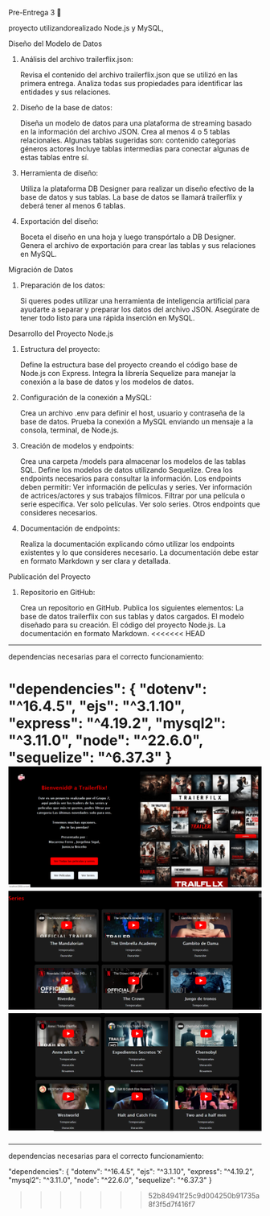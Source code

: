 Pre-Entrega 3 🎯

proyecto utilizandorealizado Node.js y MySQL,

Diseño del Modelo de Datos
1. Análisis del archivo trailerflix.json:

    Revisa el contenido del archivo trailerflix.json que se utilizó en las primera entrega.
    Analiza todas sus propiedades para identificar las entidades y sus relaciones.

2. Diseño de la base de datos:

    Diseña un modelo de datos para una plataforma de streaming basado en la información del archivo JSON.
    Crea al menos 4 o 5 tablas relacionales. Algunas tablas sugeridas son:
        contenido
        categorías
        géneros
        actores
    Incluye tablas intermedias para conectar algunas de estas tablas entre sí.

3. Herramienta de diseño:

    Utiliza la plataforma DB Designer para realizar un diseño efectivo de la base de datos y sus tablas.
    La base de datos se llamará trailerflix y deberá tener al menos 6 tablas.

4. Exportación del diseño:

    Boceta el diseño en una hoja y luego transpórtalo a DB Designer.
    Genera el archivo de exportación para crear las tablas y sus relaciones en MySQL.

Migración de Datos
1. Preparación de los datos:

    Si queres podes utilizar una herramienta de inteligencia artificial para ayudarte a separar y preparar los datos del archivo JSON.
    Asegúrate de tener todo listo para una rápida inserción en MySQL.

Desarrollo del Proyecto Node.js
1. Estructura del proyecto:

    Define la estructura base del proyecto creando el código base de Node.js con Express.
    Integra la librería Sequelize para manejar la conexión a la base de datos y los modelos de datos.

2. Configuración de la conexión a MySQL:

    Crea un archivo .env para definir el host, usuario y contraseña de la base de datos.
    Prueba la conexión a MySQL enviando un mensaje a la consola, terminal, de Node.js.

3. Creación de modelos y endpoints:

    Crea una carpeta /models para almacenar los modelos de las tablas SQL.
    Define los modelos de datos utilizando Sequelize.
    Crea los endpoints necesarios para consultar la información. Los endpoints deben permitir:
        Ver información de películas y series.
        Ver información de actrices/actores y sus trabajos fílmicos.
        Filtrar por una película o serie específica.
        Ver solo películas.
        Ver solo series.
        Otros endpoints que consideres necesarios.

4. Documentación de endpoints:

    Realiza la documentación explicando cómo utilizar los endpoints existentes y lo que consideres necesario.
    La documentación debe estar en formato Markdown y ser clara y detallada.

Publicación del Proyecto
1. Repositorio en GitHub:

    Crea un repositorio en GitHub.
    Publica los siguientes elementos:
        La base de datos trailerflix con sus tablas y datos cargados.
        El modelo diseñado para su creación.
        El código del proyecto Node.js.
        La documentación en formato Markdown.
<<<<<<< HEAD
-----

dependencias necesarias para el correcto funcionamiento:

"dependencies": {
    "dotenv": "^16.4.5",
    "ejs": "^3.1.10",
    "express": "^4.19.2",
    "mysql2": "^3.11.0",
    "node": "^22.6.0",
    "sequelize": "^6.37.3"
}
![alt text](<Captura de pantalla (46).png>) ![alt text](<Captura de pantalla (48).png>) ![alt text](<Captura de pantalla (47).png>)
=======
----- 
dependencias necesarias para el correcto funcionamiento: 

"dependencies": { 
    "dotenv": "^16.4.5", 
    "ejs": "^3.1.10", 
    "express": "^4.19.2", 
    "mysql2": "^3.11.0", 
    "node": "^22.6.0", 
    "sequelize": "^6.37.3" 
}
>>>>>>> 52b84941f25c9d004250b91735a8f3f5d7f416f7

